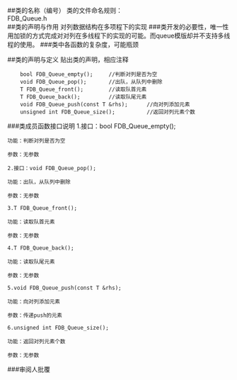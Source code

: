 ##类的名称（编号）
  类的文件命名规则：  
  FDB_Queue.h   
##类的声明与作用
  对列数据结构在多项程下的实现
###类开发的必要性，唯一性
  用加锁的方式完成对对列在多线程下的实现的可能。而queue模版却并不支持多线程的使用。
###类中各函数的复杂度，可能瓶颈
  
##类的声明与定义
  贴出类的声明，相应注释
```
    bool FDB_Queue_empty();     //判断对列是否为空
    void FDB_Queue_pop();       //出队，从队列中删除
    T FDB_Queue_front();        //读取队首元素
    T FDB_Queue_back();         //读取队尾元素
    void FDB_Queue_push(const T &rhs);      //向对列添加元素
    unsigned int FDB_Queue_size();          //返回对列元素个数   
```
###类成员函数接口说明
    1.接口：bool FDB_Queue_empty();	
    
    功能：判断对列是否为空
    
    参数：无参数
    
    2.接口：void FDB_Queue_pop(); 		
    
    功能：出队，从队列中删除
    
    参数：无参数
    
    3.T FDB_Queue_front(); 
    
    功能：读取队首元素
    
    参数：无参数
    
    4.T FDB_Queue_back();
    
    功能：读取队尾元素
    
    参数：无参数
    
    5.void FDB_Queue_push(const T &rhs);  
    
    功能：向对列添加元素
    
    参数：传递push的元素
    
    6.unsigned int FDB_Queue_size();
    
    功能：返回对列元素个数
    
    参数：无参数
###审阅人批覆